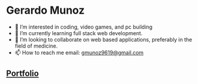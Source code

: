 # Gerardo Munoz
- 👀 I’m interested in coding, video games, and pc building
- 🌱 I’m currently learning full stack web development.
- 💞️ I’m looking to collaborate on web based applications, preferably in the field of medicine.
- 📫 How to reach me email: gmunoz9619@gmail.com

## [Portfolio](https://gmunoz94.github.io/portfolio/)

<!---
gmunoz94/gmunoz94 is a ✨ special ✨ repository because its `README.md` (this file) appears on your GitHub profile.
You can click the Preview link to take a look at your changes.
--->

